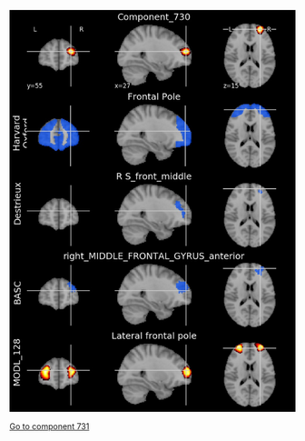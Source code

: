 


![730](preliminary/730.jpg "Component 730")

[Go to component 731](https://parietal-inria.github.io/MODL_atlas/1024/731 "Component 731")